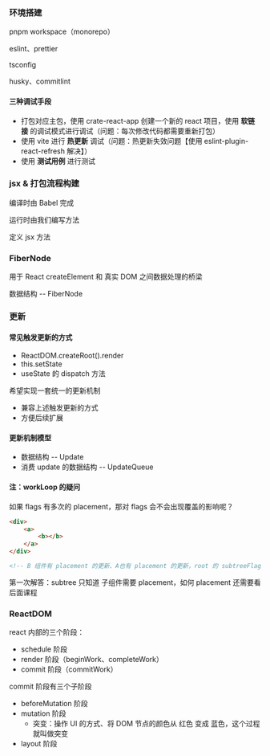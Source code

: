 ### 环境搭建

pnpm workspace（monorepo）

eslint、prettier

tsconfig

husky、commitlint

#### 三种调试手段

- 打包对应主包，使用 crate-react-app 创建一个新的 react 项目，使用 **软链接** 的调试模式进行调试（问题：每次修改代码都需要重新打包）
- 使用 vite 进行 **热更新** 调试（问题：热更新失效问题【使用 eslint-plugin-react-refresh 解决】）
- 使用 **测试用例** 进行测试

### jsx & 打包流程构建

编译时由 Babel 完成

运行时由我们编写方法

定义 jsx 方法

### FiberNode

用于 React createElement 和 真实 DOM 之间数据处理的桥梁

数据结构 -- FiberNode

### 更新

#### 常见触发更新的方式

- ReactDOM.createRoot().render
- this.setState
- useState 的 dispatch 方法

希望实现一套统一的更新机制

- 兼容上述触发更新的方式
- 方便后续扩展

#### 更新机制模型

- 数据结构 -- Update
- 消费 update 的数据结构 -- UpdateQueue

#### 注：workLoop 的疑问

如果 flags 有多次的 placement，那对 flags 会不会出现覆盖的影响呢？

```html
<div>
	<a>
		<b></b>
	</a>
</div>

<!-- B 组件有 placement 的更新、A也有 placement 的更新，root 的 subtreeFlags 会不会被影响到呢？  -->
```

第一次解答：subtree 只知道 子组件需要 placement，如何 placement 还需要看后面课程

### ReactDOM

react 内部的三个阶段：

- schedule 阶段
- render 阶段（beginWork、completeWork）
- commit 阶段（commitWork）

commit 阶段有三个子阶段

- beforeMutation 阶段
- mutation 阶段
  - 突变：操作 UI 的方式、将 DOM 节点的颜色从 红色 变成 蓝色，这个过程就叫做突变
- layout 阶段
